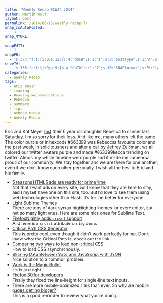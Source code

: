 ```yaml
---
title: 'Weekly Recap #CW24 2014'
author: Martin Wolf
layout: post
permalink: /2014/06/15/weekly-recap-7/
snap_isAutoPosted:
  - 1
snap_MYURL:
  - 
snapEdIT:
  - 1
snapFB:
  - 's:377:"a:1:{i:0;a:12:{s:4:"doFB";s:1:"1";s:8:"postType";s:1:"A";s:10:"AttachPost";s:1:"2";s:10:"SNAPformat";s:35:"New post on MartinWolf.org: %TITLE%";s:9:"isAutoImg";s:1:"A";s:8:"imgToUse";s:0:"";s:9:"isAutoURL";s:1:"A";s:8:"urlToUse";s:0:"";s:11:"isPrePosted";s:1:"1";s:8:"isPosted";s:1:"1";s:4:"pgID";s:31:"711305895599362_718847514845200";s:5:"pDate";s:19:"2014-06-15 08:44:20";}}";'
snapTW:
  - 's:335:"a:1:{i:0;a:9:{s:4:"doTW";s:1:"1";s:10:"SNAPformat";s:79:"[Article] %TITLE%: %URL% feat. @firefox @hoyboy @tameverts @scottjehl and more.";s:8:"attchImg";s:1:"0";s:9:"isAutoImg";s:1:"A";s:8:"imgToUse";s:0:"";s:11:"isPrePosted";s:1:"1";s:8:"isPosted";s:1:"1";s:4:"pgID";s:18:"478095651059027968";s:5:"pDate";s:19:"2014-06-15 08:44:20";}}";'
categories:
  - Weekly Recap
tags:
  - eric meyer
  - reading
  - Reading Recommendations
  - Rebecca
  - summary
  - tips
  - Webdev Recap
  - Weekly Recap
---
```

Eric and Kat Meyer [lost][1] their 6 year old daughter Rebecca to cancer last Saturday. I&#8217;m so sorry for their loss. And like me, many others felt the same. The color purple or in hexcode #663399 was Rebeccas favourite color and the past week, in solicitousness and after a call by [Jeffrey Zeldman][2], we all colored our twitter avatars purple and made #663399becca trending on twitter. Almost my whole timeline went purple and it made me somehow proud of our community. We stay together and we are there for one another, even if we don&#8217;t know each other personally. I wish all the best to Eric and his family.

  * [5 reasons HTML5 ads are ready for prime time][3]  
    Not that I want ads on every site, but I know that they are here to stay, and I myself have one on this site, too. But I&#8217;d love to see them using web technologies other than Flash. It&#8217;s for the better for everyone.
  * [Light Sublime Themes][4]  
    There are tons of dark syntax highlighting themes for every editor, but not so many light ones. Here are some nice ones for Sublime Text.
  * [FirefoxNightly adds `srcset` support][5]  
    And here is a `srcset` attribute on `img` demo.
  * [Critical Path CSS Generator][6]  
    This is pretty cool, even though it didn&#8217;t work perfectly for me. Don&#8217;t know what the Critical Path is, check out the link.
  * [Comparing two ways to load non-critical CSS][7]  
    How to load CSS asynchronously.
  * [Sharing Data Between Sass and JavaScript with JSON][8]  
    Nice solution to a common problem.
  * [Work is the Magic Bullet][9]  
    He is just right.
  * [Firefox 30 for developers][10]  
    Finally they fixed the line-height for single-line text inputs.
  * [There are more mobile-optimized sites than ever. So why are mobile pages getting bigger?][11]  
    This is a good reminder to review what you&#8217;re doing.

 [1]: http://meyerweb.com/eric/thoughts/2014/06/09/in-memoriam-2/
 [2]: http://www.zeldman.com/2014/05/10/i-cry-inside/
 [3]: http://digiday.com/sponsored/5-reasons-html5-ads-ready-prime-time/
 [4]: https://github.com/psiborg/Sublime-Packages/tree/master/Color%20Scheme%20-%20Light
 [5]: http://jsbin.com/tozeluja/20/edit
 [6]: http://jonassebastianohlsson.com/criticalpathcssgenerator/
 [7]: https://gist.github.com/scottjehl/87176715419617ae6994
 [8]: http://viget.com/extend/sharing-data-between-sass-and-javascript-with-json
 [9]: https://medium.com/@hoyboy/work-is-the-magic-bullet-cb2d10599405
 [10]: https://developer.mozilla.org/en-US/Firefox/Releases/30
 [11]: http://www.webperformancetoday.com/2014/05/28/mobile-optimized-pages-bigger/